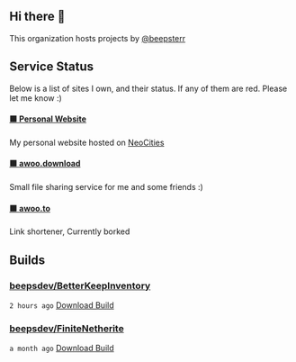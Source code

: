 ## Hi there 👋

This organization hosts projects by [@beepsterr](https://github.com/BeepSterr)
## Service Status
Below is a list of sites I own, and their status. 
If any of them are red. Please let me know :)


#### [🟩 Personal Website](https://beeps.dev)

My personal website hosted on [NeoCities](https://neocities.org/)
#### [🟩 awoo.download](https://awoo.download)

Small file sharing service for me and some friends :)
#### [🟩 awoo.to](https://awoo.to)

Link shortener, Currently borked

## Builds
### [beepsdev/BetterKeepInventory](https://github.com/beepsdev/BetterKeepInventory)

`2 hours ago` [Download Build](https://github.com/beepsdev/BetterKeepInventory/suites/6939162155/artifacts/270308876)
### [beepsdev/FiniteNetherite](https://github.com/beepsdev/FiniteNetherite)

`a month ago` [Download Build](https://github.com/beepsdev/FiniteNetherite/suites/6362450050/artifacts/229833502)

